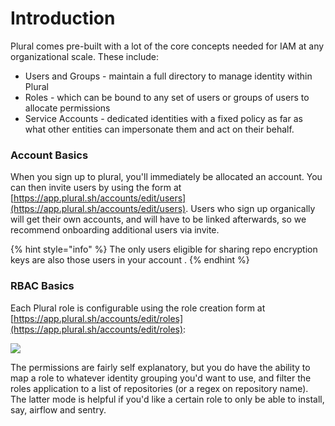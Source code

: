 # Introduction

Plural comes pre-built with a lot of the core concepts needed for IAM at any organizational scale.  These include:

* Users and Groups - maintain a full directory to manage identity within Plural
* Roles - which can be bound to any set of users or groups of users to allocate permissions
* Service Accounts - dedicated identities with a fixed policy as far as what other entities can impersonate them and act on their behalf.

### Account Basics

When you sign up to plural, you'll immediately be allocated an account.  You can then invite users by using the form at [https://app.plural.sh/accounts/edit/users](https://app.plural.sh/accounts/edit/users).  Users who sign up organically will get their own accounts, and will have to be linked afterwards, so we recommend onboarding additional users via invite.

{% hint style="info" %}
The only users eligible for sharing repo encryption keys are also those users in your account .
{% endhint %}

### RBAC Basics

Each Plural role is configurable using the role creation form at [https://app.plural.sh/accounts/edit/roles](https://app.plural.sh/accounts/edit/roles):

![](<../.gitbook/assets/Screen Shot 2021-07-23 at 5.47.19 PM.png>)

The permissions are fairly self explanatory, but you do have the ability to map a role to whatever identity grouping you'd want to use, and filter the roles application to a list of repositories (or a regex on repository name).  The latter mode is helpful if you'd like a certain role to only be able to install, say, airflow and sentry.
